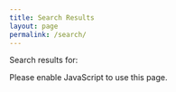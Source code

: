 ```yaml
---
title: Search Results
layout: page
permalink: /search/
---
```



<div class="search-header">Search results for: <em class="search-term"></em></div>

<div id="search-results">
    <noscript>
        <div class="search-result">
            <p>Please enable JavaScript to use this page.</p>
        </div>
    </noscript>
</div>
